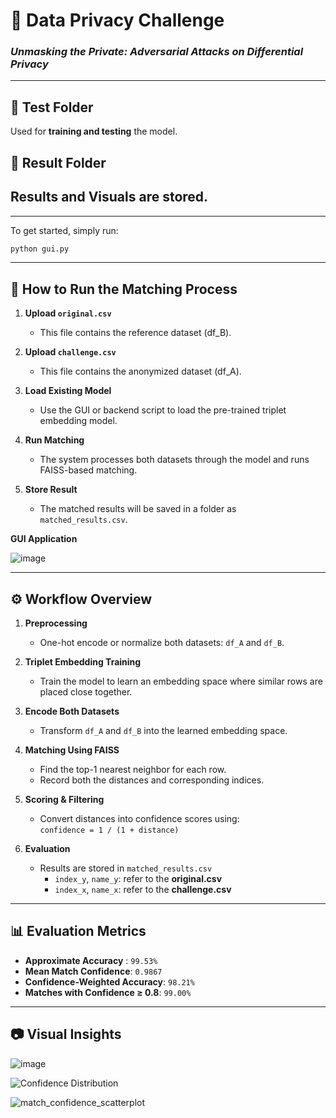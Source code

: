 # 🔐 Data Privacy Challenge  
### *Unmasking the Private: Adversarial Attacks on Differential Privacy*

---

## 📂 Test Folder  
Used for **training and testing** the model.

## 📂 Result Folder 
Results and Visuals are stored.
---
---
To get started, simply run:  
```bash
python gui.py
```

---

## 🚀 How to Run the Matching Process

1. **Upload `original.csv`**  
   - This file contains the reference dataset (df_B).

2. **Upload `challenge.csv`**  
   - This file contains the anonymized dataset (df_A).

3. **Load Existing Model**  
   - Use the GUI or backend script to load the pre-trained triplet embedding model.

4. **Run Matching**  
   - The system processes both datasets through the model and runs FAISS-based matching.

5. **Store Result**  
   - The matched results will be saved in a folder as `matched_results.csv`.

**GUI Application** 

![image](https://github.com/user-attachments/assets/81617c6e-2a1d-4f3e-b7d9-500044ebf3df)

---

## ⚙️ Workflow Overview

1. **Preprocessing**  
   - One-hot encode or normalize both datasets: `df_A` and `df_B`.

2. **Triplet Embedding Training**  
   - Train the model to learn an embedding space where similar rows are placed close together.

3. **Encode Both Datasets**  
   - Transform `df_A` and `df_B` into the learned embedding space.

4. **Matching Using FAISS**  
   - Find the top-1 nearest neighbor for each row.  
   - Record both the distances and corresponding indices.

5. **Scoring & Filtering**  
   - Convert distances into confidence scores using:  
     `confidence = 1 / (1 + distance)`

6. **Evaluation**  
   - Results are stored in `matched_results.csv`  
     - `index_y`, `name_y`: refer to the **original.csv**  
     - `index_x`, `name_x`: refer to the **challenge.csv**

---

## 📊 Evaluation Metrics

- **Approximate Accuracy** : `99.53%`  
- **Mean Match Confidence**: `0.9867`  
- **Confidence-Weighted Accuracy**: `98.21%`  
- **Matches with Confidence ≥ 0.8**: `99.00%`  

---

## 📷 Visual Insights  

![image](https://github.com/user-attachments/assets/d0a169aa-eddb-4dfe-8887-c2daaf9ed937)

![Confidence Distribution](https://github.com/user-attachments/assets/908a3eb4-dcf9-47b6-9b01-4fcdef46571d)

![match_confidence_scatterplot](https://github.com/user-attachments/assets/27d35f5e-6b10-4897-be07-00b857baee5a)



